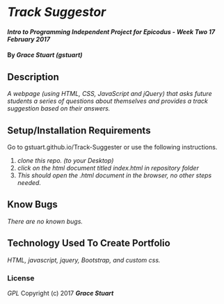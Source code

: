 # _Track Suggestor_

#### _Intro to Programming Independent Project for Epicodus - Week Two 17 February 2017_

#### By _**Grace Stuart (gstuart)**_

## Description
_A webpage (using HTML, CSS, JavaScript and jQuery) that asks future students a series of questions about themselves and provides a track suggestion based on their answers._

## Setup/Installation Requirements
Go to gstuart.github.io/Track-Suggester or use the following instructions.
1. _clone this repo. (to your Desktop)_
2. _click on the html document titled index.html in repository folder_
3. _This should open the .html document in the browser, no other steps needed._

## Know Bugs
_There are no known bugs._

## Technology Used To Create Portfolio
*_HTML, javascript, jquery, Bootstrap, and custom css._*

### License

*GPL*
Copyright (c) 2017 **_Grace Stuart_**
